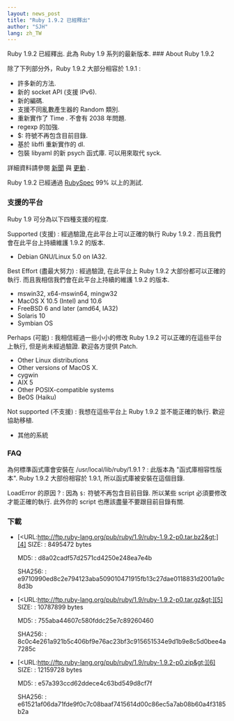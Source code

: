 ```yaml
---
layout: news_post
title: "Ruby 1.9.2 已經釋出"
author: "SJH"
lang: zh_TW
---
```


 Ruby 1.9.2 已經釋出. 此為 Ruby 1.9 系列的最新版本. ### About Ruby 1.9.2

除了下列部分外，Ruby 1.9.2 大部分相容於 1.9.1 :

* 許多新的方法.
* 新的 socket API (支援 IPv6).
* 新的編碼.
* 支援不同亂數產生器的 Random 類別.
* 重新實作了 Time . 不會有 2038 年問題.
* regexp 的加強.
* $: 符號不再包含目前目錄.
* 基於 libffi 重新實作的 dl.
* 包裝 libyaml 的新 psych 函式庫. 可以用來取代 syck.

詳細資料請參閱 [新聞][1] 與 [更動][2] .

Ruby 1.9.2 已經通過 [RubySpec][3] 99% 以上的測試.

### 支援的平台

Ruby 1.9 可分為以下四種支援的程度.

Supported (支援)
: 經過驗證,在此平台上可以正確的執行 Ruby 1.9.2 . 而且我們會在此平台上持續維護 1.9.2 的版本.
  * Debian GNU/Linux 5.0 on IA32.

Best Effort (盡最大努力)
: 經過驗證, 在此平台上 Ruby 1.9.2 大部份都可以正確的執行. 而且我相信我們會在此平台上持續的維護 1.9.2 的版本.
  * mswin32, x64-mswin64, mingw32
  * MacOS X 10.5 (Intel) and 10.6
  * FreeBSD 6 and later (amd64, IA32)
  * Solaris 10
  * Symbian OS

Perhaps (可能)
: 我相信經過一些小小的修改 Ruby 1.9.2 可以正確的在這些平台上執行, 但是尚未經過驗證. 歡迎各方提供 Patch.
  * Other Linux distributions
  * Other versions of MacOS X.
  * cygwin
  * AIX 5
  * Other POSIX-compatible systems
  * BeOS (Haiku)

Not supported (不支援)
: 我想在這些平台上 Ruby 1.9.2 並不能正確的執行. 歡迎協助移植.
  * 其他的系統

### FAQ

為何標準函式庫會安裝在 /usr/local/lib/ruby/1.9.1 ?
: 此版本為 \"函式庫相容性版本\". Ruby 1.9.2 大部份相容於 1.9.1, 所以函式庫被安裝在這個目錄.

LoadError 的原因 ?
: 因為 `$:` 符號不再包含目前目錄. 所以某些 script 必須要修改才能正確的執行. 此外你的 script
  也應該盡量不要跟目前目錄有關.

### 下載

* [&lt;URL:http://ftp.ruby-lang.org/pub/ruby/1.9/ruby-1.9.2-p0.tar.bz2&gt;][4]
  SIZE:
  : 8495472 bytes

  MD5:
  : d8a02cadf57d2571cd4250e248ea7e4b

  SHA256:
  : e9710990ed8c2e794123aba509010471915fb13c27dae0118831d2001a9c8d3b

* [&lt;URL:http://ftp.ruby-lang.org/pub/ruby/1.9/ruby-1.9.2-p0.tar.gz&gt;][5]
  SIZE:
  : 10787899 bytes

  MD5:
  : 755aba44607c580fddc25e7c89260460

  SHA256:
  : 8c0c4e261a921b5c406bf9e76ac23bf3c915651534e9d1b9e8c5d0bee4a7285c

* [&lt;URL:http://ftp.ruby-lang.org/pub/ruby/1.9/ruby-1.9.2-p0.zip&gt;][6]
  SIZE:
  : 12159728 bytes

  MD5:
  : e57a393ccd62ddece4c63bd549d8cf7f

  SHA256:
  : e61521af06da71fde9f0c7c08baaf7415614d00c86ec5a7ab08b60a4f3185b2a



[1]: http://svn.ruby-lang.org/repos/ruby/tags/v1_9_2_0/NEWS 
[2]: http://svn.ruby-lang.org/repos/ruby/tags/v1_9_2_0/ChangeLog 
[3]: http://www.rubyspec.org 
[4]: http://ftp.ruby-lang.org/pub/ruby/1.9/ruby-1.9.2-p0.tar.bz2 
[5]: http://ftp.ruby-lang.org/pub/ruby/1.9/ruby-1.9.2-p0.tar.gz 
[6]: http://ftp.ruby-lang.org/pub/ruby/1.9/ruby-1.9.2-p0.zip 
